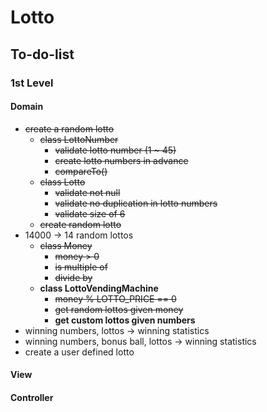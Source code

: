# Lotto

## To-do-list

### 1st Level

####  Domain
- ~~create a random lotto~~
    - ~~class LottoNumber~~
        - ~~validate lotto number (1 ~ 45)~~
        - ~~create lotto numbers in advance~~
        - ~~compareTo()~~
    - ~~class Lotto~~
        - ~~validate not null~~
        - ~~validate no duplication in lotto numbers~~
        - ~~validate size of 6~~
    - ~~create random lotto~~
- 14000 -> 14 random lottos
    - ~~class Money~~
        - ~~money > 0~~
        - ~~is multiple of~~
        - ~~divide by~~
    - **class LottoVendingMachine**
        - ~~money % LOTTO_PRICE == 0~~
        - ~~get random lottos given money~~
        - **get custom lottos given numbers**
- winning numbers, lottos -> winning statistics
- winning numbers, bonus ball, lottos -> winning statistics
- create a user defined lotto

#### View

#### Controller